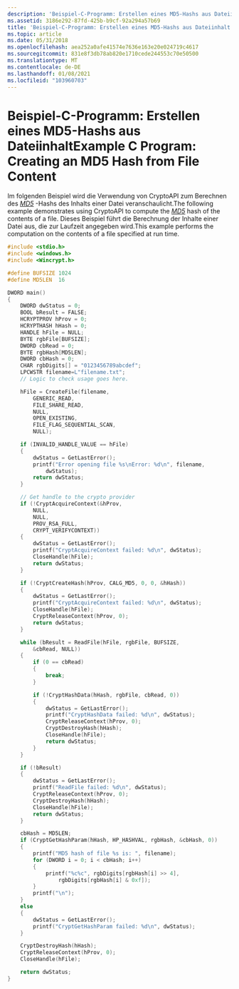 ```yaml
---
description: 'Beispiel-C-Programm: Erstellen eines MD5-Hashs aus Dateiinhalt'
ms.assetid: 3186e292-87fd-425b-b9cf-92a294a57b69
title: 'Beispiel-C-Programm: Erstellen eines MD5-Hashs aus Dateiinhalt'
ms.topic: article
ms.date: 05/31/2018
ms.openlocfilehash: aea252a0afe41574e7636e163e20e024719c4617
ms.sourcegitcommit: 831e8f3db78ab820e1710cede244553c70e50500
ms.translationtype: MT
ms.contentlocale: de-DE
ms.lasthandoff: 01/08/2021
ms.locfileid: "103960703"
---
```

# <a name="example-c-program-creating-an-md5-hash-from-file-content"></a><span data-ttu-id="89d43-103">Beispiel-C-Programm: Erstellen eines MD5-Hashs aus Dateiinhalt</span><span class="sxs-lookup"><span data-stu-id="89d43-103">Example C Program: Creating an MD5 Hash from File Content</span></span>

<span data-ttu-id="89d43-104">Im folgenden Beispiel wird die Verwendung von CryptoAPI zum Berechnen des [*MD5*](../secgloss/m-gly.md) -Hashs des Inhalts einer Datei veranschaulicht.</span><span class="sxs-lookup"><span data-stu-id="89d43-104">The following example demonstrates using CryptoAPI to compute the [*MD5*](../secgloss/m-gly.md) hash of the contents of a file.</span></span> <span data-ttu-id="89d43-105">Dieses Beispiel führt die Berechnung der Inhalte einer Datei aus, die zur Laufzeit angegeben wird.</span><span class="sxs-lookup"><span data-stu-id="89d43-105">This example performs the computation on the contents of a file specified at run time.</span></span>


```C++
#include <stdio.h>
#include <windows.h>
#include <Wincrypt.h>

#define BUFSIZE 1024
#define MD5LEN  16

DWORD main()
{
    DWORD dwStatus = 0;
    BOOL bResult = FALSE;
    HCRYPTPROV hProv = 0;
    HCRYPTHASH hHash = 0;
    HANDLE hFile = NULL;
    BYTE rgbFile[BUFSIZE];
    DWORD cbRead = 0;
    BYTE rgbHash[MD5LEN];
    DWORD cbHash = 0;
    CHAR rgbDigits[] = "0123456789abcdef";
    LPCWSTR filename=L"filename.txt";
    // Logic to check usage goes here.

    hFile = CreateFile(filename,
        GENERIC_READ,
        FILE_SHARE_READ,
        NULL,
        OPEN_EXISTING,
        FILE_FLAG_SEQUENTIAL_SCAN,
        NULL);

    if (INVALID_HANDLE_VALUE == hFile)
    {
        dwStatus = GetLastError();
        printf("Error opening file %s\nError: %d\n", filename, 
            dwStatus); 
        return dwStatus;
    }

    // Get handle to the crypto provider
    if (!CryptAcquireContext(&hProv,
        NULL,
        NULL,
        PROV_RSA_FULL,
        CRYPT_VERIFYCONTEXT))
    {
        dwStatus = GetLastError();
        printf("CryptAcquireContext failed: %d\n", dwStatus); 
        CloseHandle(hFile);
        return dwStatus;
    }

    if (!CryptCreateHash(hProv, CALG_MD5, 0, 0, &hHash))
    {
        dwStatus = GetLastError();
        printf("CryptAcquireContext failed: %d\n", dwStatus); 
        CloseHandle(hFile);
        CryptReleaseContext(hProv, 0);
        return dwStatus;
    }

    while (bResult = ReadFile(hFile, rgbFile, BUFSIZE, 
        &cbRead, NULL))
    {
        if (0 == cbRead)
        {
            break;
        }

        if (!CryptHashData(hHash, rgbFile, cbRead, 0))
        {
            dwStatus = GetLastError();
            printf("CryptHashData failed: %d\n", dwStatus); 
            CryptReleaseContext(hProv, 0);
            CryptDestroyHash(hHash);
            CloseHandle(hFile);
            return dwStatus;
        }
    }

    if (!bResult)
    {
        dwStatus = GetLastError();
        printf("ReadFile failed: %d\n", dwStatus); 
        CryptReleaseContext(hProv, 0);
        CryptDestroyHash(hHash);
        CloseHandle(hFile);
        return dwStatus;
    }

    cbHash = MD5LEN;
    if (CryptGetHashParam(hHash, HP_HASHVAL, rgbHash, &cbHash, 0))
    {
        printf("MD5 hash of file %s is: ", filename);
        for (DWORD i = 0; i < cbHash; i++)
        {
            printf("%c%c", rgbDigits[rgbHash[i] >> 4],
                rgbDigits[rgbHash[i] & 0xf]);
        }
        printf("\n");
    }
    else
    {
        dwStatus = GetLastError();
        printf("CryptGetHashParam failed: %d\n", dwStatus); 
    }

    CryptDestroyHash(hHash);
    CryptReleaseContext(hProv, 0);
    CloseHandle(hFile);

    return dwStatus; 
}   
```



 

 
